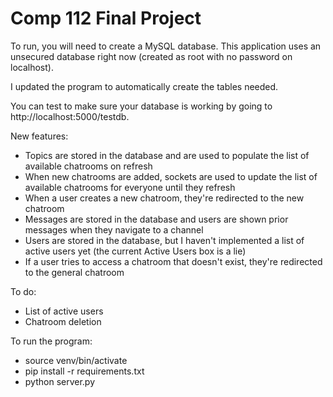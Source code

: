 # Comp 112 Final Project

To run, you will need to create a MySQL database. This application uses an unsecured database right now (created as root with no password on localhost).

I updated the program to automatically create the tables needed.

You can test to make sure your database is working by going to http://localhost:5000/testdb. 

New features: 
* Topics are stored in the database and are used to populate the list of available chatrooms on refresh
* When new chatrooms are added, sockets are used to update the list of available chatrooms for everyone until they refresh
* When a user creates a new chatroom, they're redirected to the new chatroom
* Messages are stored in the database and users are shown prior messages when they navigate to a channel
* Users are stored in the database, but I haven't implemented a list of active users yet (the current Active Users box is a lie)
* If a user tries to access a chatroom that doesn't exist, they're redirected to the general chatroom

To do:
* List of active users
* Chatroom deletion

To run the program:
* source venv/bin/activate
* pip install -r requirements.txt
* python server.py
